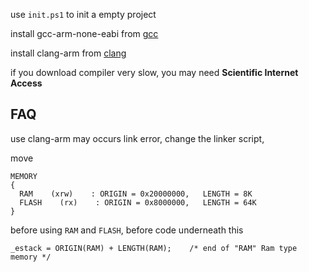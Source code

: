 use `init.ps1` to init a empty project

install gcc-arm-none-eabi from [gcc](https://developer.arm.com/downloads/-/arm-gnu-toolchain-downloads)

install clang-arm from [clang](https://github.com/ARM-software/LLVM-embedded-toolchain-for-Arm/releases)

if you download compiler very slow, you may need **Scientific Internet Access**

## FAQ

use clang-arm may occurs link error, change the linker script,

move 
```
MEMORY
{
  RAM    (xrw)    : ORIGIN = 0x20000000,   LENGTH = 8K
  FLASH    (rx)    : ORIGIN = 0x8000000,   LENGTH = 64K
}
```

before using `RAM` and `FLASH`, before code underneath this
```
_estack = ORIGIN(RAM) + LENGTH(RAM);	/* end of "RAM" Ram type memory */
```